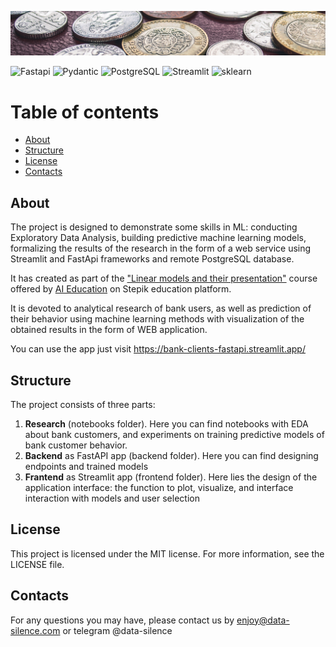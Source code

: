 ![logo](https://github.com/data-silence/banks-clients/blob/master/img/bgr.png?raw=true)

![Fastapi](https://img.shields.io/badge/Fastapi-black?style=flat-square&logo=fastapi) ![Pydantic](https://img.shields.io/badge/Pydantic-black?style=flat-square&logo=Pydantic) ![PostgreSQL](https://img.shields.io/badge/PostgreSQL-black?style=flat-square&logo=PostgreSQL) ![Streamlit](https://img.shields.io/badge/Streamlit-black?style=flat-square&logo=Streamlit) ![sklearn](https://img.shields.io/badge/sklearn-black?style=flat-square&logo=sklearn)

# Table of contents

* [About](#about)
* [Structure](#structure)
* [License](#license)
* [Contacts](#contacts)



## About


The project is designed to demonstrate some skills in ML: conducting Exploratory Data Analysis, building predictive machine learning models, formalizing the results of the research in the form of a web service using Streamlit and FastApi frameworks and remote PostgreSQL database.     

It has created as part of the ["Linear models and their presentation"](https://stepik.org/course/177215/syllabus) course offered by [AI Education](https://stepik.org/course/177213) on Stepik education platform.

It is devoted to analytical research of bank users, as well as prediction of their behavior using machine learning methods with visualization of the obtained results in the form of WEB application. 

You can use the app just visit https://bank-clients-fastapi.streamlit.app/


## Structure

The project consists of three parts:
1. **Research** (notebooks folder). Here you can find notebooks with EDA about bank customers, and experiments on training predictive models of bank customer behavior.
2. **Backend** as FastAPI app (backend folder). Here you can find designing endpoints and trained models
3. **Frantend** as Streamlit app (frontend folder). Here lies the design of the application interface: the function to plot, visualize, and interface interaction with models and user selection


## License
This project is licensed under the MIT license. For more information, see the LICENSE file.

## Contacts
For any questions you may have, please contact us by enjoy@data-silence.com or telegram @data-silence